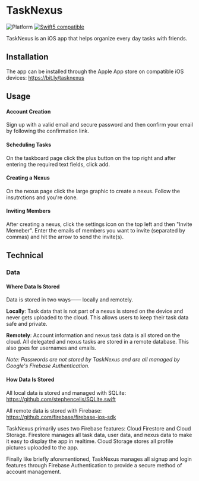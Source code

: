 # TaskNexus
![Platform][PlatformBadge] [![Swift5 compatible][Swift5Badge]][Swift5Link]  

  
TaskNexus is an iOS app that helps organize every day tasks with friends.

## Installation

The app can be installed through the Apple App store on compatible iOS devices: https://bit.ly/tasknexus

## Usage

#### Account Creation
Sign up with a valid email and secure password and then confirm your email by following the confirmation link.

#### Scheduling Tasks
On the taskboard page click the plus button on the top right and after entering the required text fields, click add.

#### Creating a Nexus
On the nexus page click the large graphic to create a nexus. Follow the insutrctions and you're done.

#### Inviting Members
After creating a nexus, click the settings icon on the top left and then "Invite Memeber". Enter the emails of members you want to invite (separated by commas) and hit the arrow to send the invite(s).

## Technical

### Data

#### Where Data Is Stored
Data is stored in two ways—— locally and remotely.

**Locally**: Task data that is not part of a nexus is stored on the device and never gets uploaded to the cloud. This allows users to keep their task data safe and private.

**Remotely**: Account information and nexus task data is all stored on the cloud. All delegated and nexus tasks are stored in a remote database. This also goes for usernames and emails.

*Note: Passwords are not stored by TaskNexus and are all managed by Google's Firebase Authentication.*

#### How Data Is Stored
All local data is stored and managed with SQLite: https://github.com/stephencelis/SQLite.swift

All remote data is stored with Firebase: https://github.com/firebase/firebase-ios-sdk  

TaskNexus primarily uses two Firebase features: Cloud Firestore and Cloud Storage. Firestore manages all task data, user data, and nexus data to make it easy to display the app in realtime. Cloud Storage stores all profile pictures uploaded to the app.

Finally like briefly aforementioned, TaskNexus manages all signup and login features through Firebase Authentication to provide a secure method of account management.

[PlatformBadge]: https://img.shields.io/badge/platform-iOS-lightgrey

[Swift5Badge]: https://img.shields.io/badge/Swift-5-orange.svg?style=flat
[Swift5Link]: https://developer.apple.com/swift/
